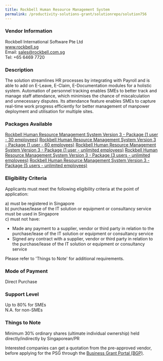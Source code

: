 ```yaml
---
title: Rockbell Human Resource Management System
permalink: /productivity-solutions-grant/solutionrepo/solution756
---
```


### Vendor Information
Rockbell International Software Pte Ltd<br>www.rockbell.sg<br>Email: sales@rockbell.com.sg<br>Tel: +65 6469 7720

### Description

The solution streamlines HR processes by integrating with Payroll and is able to add on E-Leave, E-Claim, E-Documentation modules for a holistic system. Automation of personnel tracking enables SMEs to better track and manage staff attendance, which minimises the chance of miscalculation and unnecessary disputes. Its attendance feature enables SMEs to capture real-time work progress efficiently for better management of manpower deployment and utilisation for multiple sites.   

### Packages Available

<a href='https://www.gobusiness.gov.sg/images/psg/Rockbell_HRS_Annex_3_Part_1.pdf' target='_blank'>Rockbell Human Resource Management System Version 3 - Package (1 user - 30 employees)</a>
<a href='https://www.gobusiness.gov.sg/images/psg/Rockbell_HRS_Annex_3_Part_2.pdf' target='_blank'>Rockbell Human Resource Management System Version 3 - Package (1 user - 60 employees)</a>
<a href='https://www.gobusiness.gov.sg/images/psg/Rockbell_HRS_Annex_3_Part_3.pdf' target='_blank'>Rockbell Human Resource Management System Version 3 - Package (1 user - unlimited employees)</a>
<a href='https://www.gobusiness.gov.sg/images/psg/Rockbell_HRS_Annex_3_Part_4.pdf' target='_blank'>Rockbell Human Resource Management System Version 3 - Package (3 users - unlimited employees)</a>
<a href='https://www.gobusiness.gov.sg/images/psg/Rockbell_HRS_Annex_3_Part_5.pdf' target='_blank'>Rockbell Human Resource Management System Version 3 - Package (5 users - unlimited employees)</a>

### Eligibility Criteria

Applicants must meet the following eligibility criteria at the point of application:

a) must be registered in Singapore <br>
b) purchase/lease of the IT solution or equipment or consultancy service must be used in Singapore <br>
c) must not have:
- Made any payment to a supplier, vendor or third party in relation to the purchase/lease of the IT solution or equipment or consultancy service
- Signed any contract with a supplier, vendor or third party in relation to the purchase/lease of the IT solution or equipment or consultancy service

Please refer to 'Things to Note' for additional requirements.

### Mode of Payment
Direct Purchase

### Support Level
Up to 80% for SMEs <br>
N.A. for non-SMEs

### Things to Note
Minimum 30% ordinary shares (ultimate individual ownership) held directly/indirectly by Singaporean/PR

Interested companies can get a quotation from the pre-approved vendor, before applying for the PSG through the <a target='_blank' href='https://www.businessgrants.gov.sg/'>Business Grant Portal (BGP)</a>.
